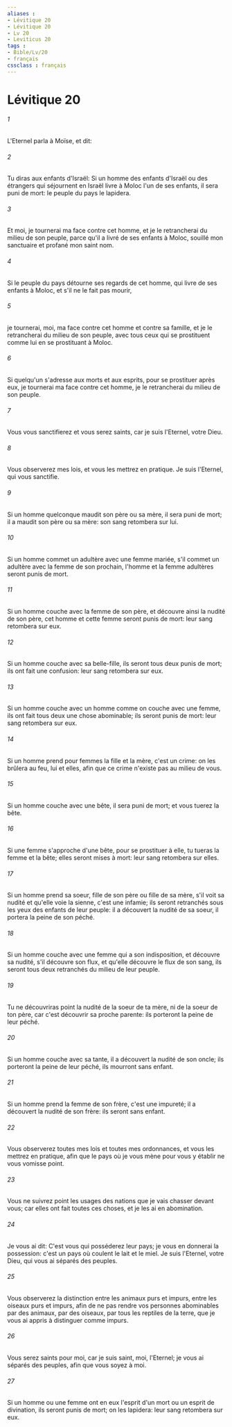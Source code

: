 ```yaml
---
aliases : 
- Lévitique 20
- Lévitique 20
- Lv 20
- Leviticus 20
tags : 
- Bible/Lv/20
- français
cssclass : français
---
```


# Lévitique 20

###### 1
L'Eternel parla à Moïse, et dit:
###### 2
Tu diras aux enfants d'Israël: Si un homme des enfants d'Israël ou des étrangers qui séjournent en Israël livre à Moloc l'un de ses enfants, il sera puni de mort: le peuple du pays le lapidera.
###### 3
Et moi, je tournerai ma face contre cet homme, et je le retrancherai du milieu de son peuple, parce qu'il a livré de ses enfants à Moloc, souillé mon sanctuaire et profané mon saint nom.
###### 4
Si le peuple du pays détourne ses regards de cet homme, qui livre de ses enfants à Moloc, et s'il ne le fait pas mourir,
###### 5
je tournerai, moi, ma face contre cet homme et contre sa famille, et je le retrancherai du milieu de son peuple, avec tous ceux qui se prostituent comme lui en se prostituant à Moloc.
###### 6
Si quelqu'un s'adresse aux morts et aux esprits, pour se prostituer après eux, je tournerai ma face contre cet homme, je le retrancherai du milieu de son peuple.
###### 7
Vous vous sanctifierez et vous serez saints, car je suis l'Eternel, votre Dieu.
###### 8
Vous observerez mes lois, et vous les mettrez en pratique. Je suis l'Eternel, qui vous sanctifie.
###### 9
Si un homme quelconque maudit son père ou sa mère, il sera puni de mort; il a maudit son père ou sa mère: son sang retombera sur lui.
###### 10
Si un homme commet un adultère avec une femme mariée, s'il commet un adultère avec la femme de son prochain, l'homme et la femme adultères seront punis de mort.
###### 11
Si un homme couche avec la femme de son père, et découvre ainsi la nudité de son père, cet homme et cette femme seront punis de mort: leur sang retombera sur eux.
###### 12
Si un homme couche avec sa belle-fille, ils seront tous deux punis de mort; ils ont fait une confusion: leur sang retombera sur eux.
###### 13
Si un homme couche avec un homme comme on couche avec une femme, ils ont fait tous deux une chose abominable; ils seront punis de mort: leur sang retombera sur eux.
###### 14
Si un homme prend pour femmes la fille et la mère, c'est un crime: on les brûlera au feu, lui et elles, afin que ce crime n'existe pas au milieu de vous.
###### 15
Si un homme couche avec une bête, il sera puni de mort; et vous tuerez la bête.
###### 16
Si une femme s'approche d'une bête, pour se prostituer à elle, tu tueras la femme et la bête; elles seront mises à mort: leur sang retombera sur elles.
###### 17
Si un homme prend sa soeur, fille de son père ou fille de sa mère, s'il voit sa nudité et qu'elle voie la sienne, c'est une infamie; ils seront retranchés sous les yeux des enfants de leur peuple: il a découvert la nudité de sa soeur, il portera la peine de son péché.
###### 18
Si un homme couche avec une femme qui a son indisposition, et découvre sa nudité, s'il découvre son flux, et qu'elle découvre le flux de son sang, ils seront tous deux retranchés du milieu de leur peuple.
###### 19
Tu ne découvriras point la nudité de la soeur de ta mère, ni de la soeur de ton père, car c'est découvrir sa proche parente: ils porteront la peine de leur péché.
###### 20
Si un homme couche avec sa tante, il a découvert la nudité de son oncle; ils porteront la peine de leur péché, ils mourront sans enfant.
###### 21
Si un homme prend la femme de son frère, c'est une impureté; il a découvert la nudité de son frère: ils seront sans enfant.
###### 22
Vous observerez toutes mes lois et toutes mes ordonnances, et vous les mettrez en pratique, afin que le pays où je vous mène pour vous y établir ne vous vomisse point.
###### 23
Vous ne suivrez point les usages des nations que je vais chasser devant vous; car elles ont fait toutes ces choses, et je les ai en abomination.
###### 24
Je vous ai dit: C'est vous qui posséderez leur pays; je vous en donnerai la possession: c'est un pays où coulent le lait et le miel. Je suis l'Eternel, votre Dieu, qui vous ai séparés des peuples.
###### 25
Vous observerez la distinction entre les animaux purs et impurs, entre les oiseaux purs et impurs, afin de ne pas rendre vos personnes abominables par des animaux, par des oiseaux, par tous les reptiles de la terre, que je vous ai appris à distinguer comme impurs.
###### 26
Vous serez saints pour moi, car je suis saint, moi, l'Eternel; je vous ai séparés des peuples, afin que vous soyez à moi.
###### 27
Si un homme ou une femme ont en eux l'esprit d'un mort ou un esprit de divination, ils seront punis de mort; on les lapidera: leur sang retombera sur eux.
